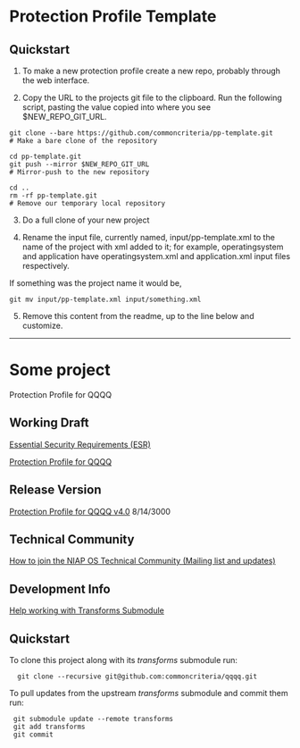 Protection Profile Template
===============

Quickstart
----------

1. To make a new protection profile create a new repo, probably through the web interface. 


2. Copy the URL to the projects git file to the clipboard. Run the following script, pasting the value copied into where you see $NEW_REPO_GIT_URL.

````
git clone --bare https://github.com/commoncriteria/pp-template.git
# Make a bare clone of the repository

cd pp-template.git
git push --mirror $NEW_REPO_GIT_URL
# Mirror-push to the new repository

cd ..
rm -rf pp-template.git
# Remove our temporary local repository
````

3. Do a full clone of your new project

4. Rename the input file, currently named, input/pp-template.xml to the name
of the project with xml added to it; for example, operatingsystem and application
have operatingsystem.xml and application.xml input files respectively.

If something was the project name it would be,

````
git mv input/pp-template.xml input/something.xml
````

5. Remove this content from the readme, up to the line below and customize. 

----

Some project
===============

Protection Profile for QQQQ


## Working Draft
[Essential Security Requirements (ESR)](http://common-criteria.rhcloud.com/project/output/project-esr.html)

[Protection Profile for QQQQ ](http://common-criteria.rhcloud.com/qqq/output/qqqq-release.html)

## Release Version
[Protection Profile for QQQQ v4.0](https://www.niap-ccevs.org/) 8/14/3000

## Technical Community
[How to join the NIAP OS Technical Community (Mailing list and updates)](
https://www.niap-ccevs.org/NIAP_Evolution/tech_communities.cfm)

## Development Info
[Help working with Transforms Submodule](https://github.com/commoncriteria/transforms/wiki/Working-with-Transforms-as-a-Submodule)

## Quickstart
To clone this project along with its _transforms_ submodule run:

````
  git clone --recursive git@github.com:commoncriteria/qqqq.git
````
To pull updates from the upstream _transforms_ submodule and commit them run:
````
 git submodule update --remote transforms
 git add transforms
 git commit
````
